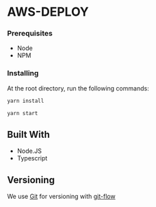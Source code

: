 # AWS-DEPLOY

### Prerequisites

- Node
- NPM

### Installing

At the root directory, run the following commands:

```sh
yarn install
```

```sh
yarn start
```

## Built With

- Node.JS
- Typescript

## Versioning

We use [Git](https://git-scm.com/doc) for versioning with [git-flow](https://medium.com/trainingcenter/utilizando-o-fluxo-git-flow-e63d5e0d5e04)
